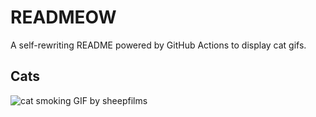 # READMEOW

A self-rewriting README powered by GitHub Actions to display cat gifs.

## Cats

![cat smoking GIF by sheepfilms](https://media2.giphy.com/media/l0ExdMHUDKteztyfe/200.gif?cid=9acd02dav9o3qch0lg0yvqky26oetklcukizs8jt4g4g0jcj&ep=v1_gifs_search&rid=200.gif&ct=g)
